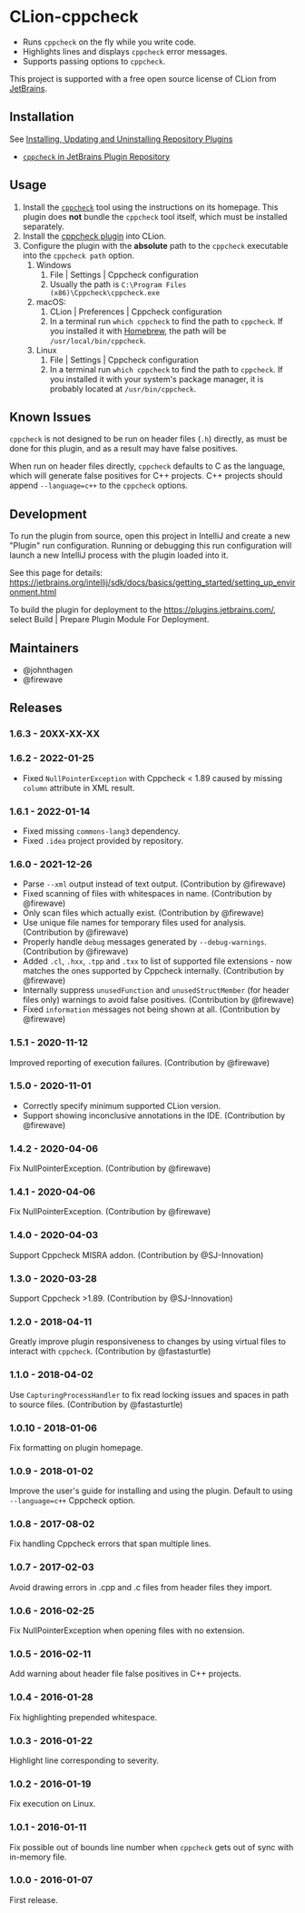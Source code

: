 # CLion-cppcheck

- Runs `cppcheck` on the fly while you write code.
- Highlights lines and displays `cppcheck` error messages.
- Supports passing options to `cppcheck`.

This project is supported with a free open source license of CLion from 
[JetBrains](https://www.jetbrains.com/?from=clion-cppcheck).

## Installation

See 
[Installing, Updating and Uninstalling Repository Plugins](https://www.jetbrains.com/help/clion/managing-plugins.html)

- [`cppcheck` in JetBrains Plugin Repository][cppcheck_plugin]

## Usage

1. Install the [`cppcheck`](http://cppcheck.sourceforge.net/) tool using the instructions on its homepage. This plugin
   does **not** bundle the `cppcheck` tool itself, which must be installed separately.
2. Install the [cppcheck plugin][cppcheck_plugin] into CLion.
3. Configure the plugin with the **absolute** path to the `cppcheck` executable into the `cppcheck path` option.
    1. Windows
        1. File | Settings | Cppcheck configuration
        2. Usually the path is `C:\Program Files (x86)\Cppcheck\cppcheck.exe`
    2. macOS: 
        1. CLion | Preferences | Cppcheck configuration
        2. In a terminal run `which cppcheck` to find the path to `cppcheck`. If you installed it with 
           [Homebrew](https://brew.sh/), the path will be `/usr/local/bin/cppcheck`.
    3. Linux
        1. File | Settings | Cppcheck configuration
        2. In a terminal run `which cppcheck` to find the path to `cppcheck`. If you installed it with your
           system's package manager, it is probably located at `/usr/bin/cppcheck`. 

[cppcheck_plugin]: https://plugins.jetbrains.com/plugin/8143

## Known Issues

`cppcheck` is not designed to be run on header files (`.h`) directly, as must be done for this
plugin, and as a result may have false positives.

When run on header files directly, `cppcheck` defaults to C as the language, which will generate
false positives for C++ projects.  C++ projects should append `--language=c++` to the
`cppcheck` options.

## Development

To run the plugin from source, open this project in IntelliJ and create a new "Plugin" run configuration. Running or
debugging this run configuration will launch a new IntelliJ process with the plugin loaded into it. 

See this page for details: https://jetbrains.org/intellij/sdk/docs/basics/getting_started/setting_up_environment.html

To build the plugin for deployment to the https://plugins.jetbrains.com/, select Build | Prepare Plugin Module For
Deployment.

## Maintainers

- @johnthagen
- @firewave

## Releases

### 1.6.3 - 20XX-XX-XX

### 1.6.2 - 2022-01-25

- Fixed `NullPointerException` with Cppcheck < 1.89 caused by missing `column` attribute in XML result.

### 1.6.1 - 2022-01-14

- Fixed missing `commons-lang3` dependency.
- Fixed `.idea` project provided by repository.

### 1.6.0 - 2021-12-26

- Parse `--xml` output instead of text output. (Contribution by @firewave)
- Fixed scanning of files with whitespaces in name. (Contribution by @firewave)
- Only scan files which actually exist. (Contribution by @firewave)
- Use unique file names for temporary files used for analysis. (Contribution by @firewave)
- Properly handle `debug` messages generated by `--debug-warnings`. (Contribution by @firewave)
- Added `.cl`, `.hxx`, `.tpp` and `.txx` to list of supported file extensions - now matches the ones supported by Cppcheck internally. (Contribution by @firewave)
- Internally suppress `unusedFunction` and `unusedStructMember`  (for header files only) warnings to avoid false positives. (Contribution by @firewave)
- Fixed `information` messages not being shown at all. (Contribution by @firewave)

### 1.5.1 - 2020-11-12

Improved reporting of execution failures. (Contribution by @firewave)

### 1.5.0 - 2020-11-01

- Correctly specify minimum supported CLion version.
- Support showing inconclusive annotations in the IDE. (Contribution by @firewave)

### 1.4.2 - 2020-04-06

Fix NullPointerException. (Contribution by @firewave)

### 1.4.1 - 2020-04-06

Fix NullPointerException. (Contribution by @firewave)

### 1.4.0 - 2020-04-03

Support Cppcheck MISRA addon. (Contribution by @SJ-Innovation)

### 1.3.0 - 2020-03-28

Support Cppcheck >1.89. (Contribution by @SJ-Innovation)

### 1.2.0 - 2018-04-11

Greatly improve plugin responsiveness to changes by using virtual files to interact with `cppcheck`.
(Contribution by @fastasturtle)

### 1.1.0 - 2018-04-02

Use `CapturingProcessHandler` to fix read locking issues and spaces in path to source files. 
(Contribution by @fastasturtle)

### 1.0.10 - 2018-01-06

Fix formatting on plugin homepage.

### 1.0.9 - 2018-01-02

Improve the user's guide for installing and using the plugin. Default to using `--language=c++` Cppcheck option.

### 1.0.8 - 2017-08-02

Fix handling Cppcheck errors that span multiple lines.

### 1.0.7 - 2017-02-03

Avoid drawing errors in .cpp and .c files from header files they import.

### 1.0.6 - 2016-02-25

Fix NullPointerException when opening files with no extension.

### 1.0.5 - 2016-02-11

Add warning about header file false positives in C++ projects.

### 1.0.4 - 2016-01-28

Fix highlighting prepended whitespace.

### 1.0.3 - 2016-01-22

Highlight line corresponding to severity.

### 1.0.2 - 2016-01-19

Fix execution on Linux.

### 1.0.1 - 2016-01-11

Fix possible out of bounds line number when ``cppcheck`` gets out of sync with in-memory file.

### 1.0.0 - 2016-01-07

First release.
